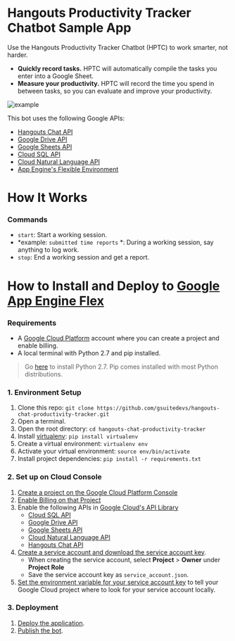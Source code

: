 # Hangouts Productivity Tracker Chatbot Sample App

Use the Hangouts Productivity Tracker Chatbot (HPTC) to work smarter, not harder.

- **Quickly record tasks.** HPTC will automatically compile the tasks you enter into a Google Sheet.
- **Measure your productivity.** HPTC will record the time you spend in between tasks, so you can evaluate and improve your productivity.

![example](https://user-images.githubusercontent.com/6697240/42903254-1eb8d378-8a86-11e8-8909-d47a39a24ccc.gif)


This bot uses the following Google APIs:

- [Hangouts Chat API](https://developers.google.com/hangouts/chat/)
- [Google Drive API](https://developers.google.com/drive/)
- [Google Sheets API](https://developers.google.com/sheets/)
- [Cloud SQL API](https://cloud.google.com/sql/)
- [Cloud Natural Language API](https://cloud.google.com/natural-language/)
- [App Engine's Flexible Environment](https://cloud.google.com/appengine/)


# How It Works

### Commands

- `start`:  Start a working session.
- *example:  `submitted time reports` *:  During a working session, say anything to log work.
- `stop`:  End a working session and get a report.

# How to Install and Deploy to [Google App Engine Flex](https://cloud.google.com/appengine/)

### Requirements

- A [Google Cloud Platform](https://cloud.google.com/) account where you can create a project and enable billing.
- A local terminal with Python 2.7 and pip installed.

> Go [here](https://www.python.org/downloads/release/python-2710/) to install Python 2.7. Pip comes installed with most Python distributions.

### 1. Environment Setup

1. Clone this repo:
    `git clone https://github.com/gsuitedevs/hangouts-chat-productivity-tracker.git`
1. Open a terminal.
1. Open the root directory:
    `cd hangouts-chat-productivity-tracker`
1. Install [virtualenv](https://virtualenv.pypa.io/en/stable/):
    `pip install virtualenv`
1. Create a virtual environment:
    `virtualenv env`
1. Activate your virtual environment:
    `source env/bin/activate`
1. Install project dependencies:
    `pip install -r requirements.txt`

### 2. Set up on Cloud Console

1. [Create a project on the Google Cloud Platform Console](https://cloud.google.com/resource-manager/docs/creating-managing-projects#creating_a_project)
1. [Enable Billing on that Project](https://cloud.google.com/billing/docs/how-to/modify-project)
1. Enable the following APIs in [Google Cloud's API Library](https://cloud.google.com/apis/library)
    - [Cloud SQL API](https://cloud.google.com/sql/)
    - [Google Drive API](https://developers.google.com/drive/)
    - [Google Sheets API](https://developers.google.com/sheets/)
    - [Cloud Natural Language API](https://cloud.google.com/natural-language/)
    - [Hangouts Chat API](https://developers.google.com/hangouts/chat/)
1. [Create a service account and download the service account key](https://cloud.google.com/iam/docs/creating-managing-service-accounts#creating_a_service_account).
    -  When creating the service account, select **Project** > **Owner** under **Project Role**
    - Save the service account key as `service_account.json`.
1. [Set the environment variable for your service account key](https://cloud.google.com/docs/authentication/getting-started#setting_the_environment_variable) to tell your Google Cloud project where to look for your service account locally.


### 3. Deployment

1. [Deploy the application](https://cloud.google.com/python/django/flexible-environment).
1. [Publish the bot](https://developers.google.com/hangouts/chat/how-tos/bots-publish).

